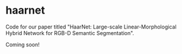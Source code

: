# haarnet
Code for our paper titled "HaarNet: Large-scale Linear-Morphological Hybrid Network for RGB-D Semantic Segmentation".

Coming soon!
